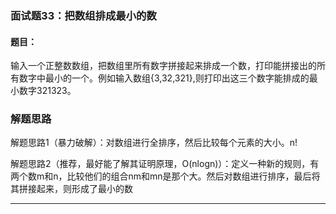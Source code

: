 ### 面试题33：把数组排成最小的数

#### 题目：
输入一个正整数数组，把数组里所有数字拼接起来排成一个数，打印能拼接出的所有数字中最小的一个。例如输入数组{3,32,321},则打印出这三个数字能排成的最小数字321323。<br/>


### 解题思路
解题思路1（暴力破解）：对数组进行全排序，然后比较每个元素的大小。n!<br/>


解题思路2（推荐，最好能了解其证明原理，O(nlogn)）：定义一种新的规则，有两个数m和n，比较他们的组合nm和mn是那个大。然后对数组进行排序，最后将其拼接起来，则形成了最小的数<br/>

<hr/>
